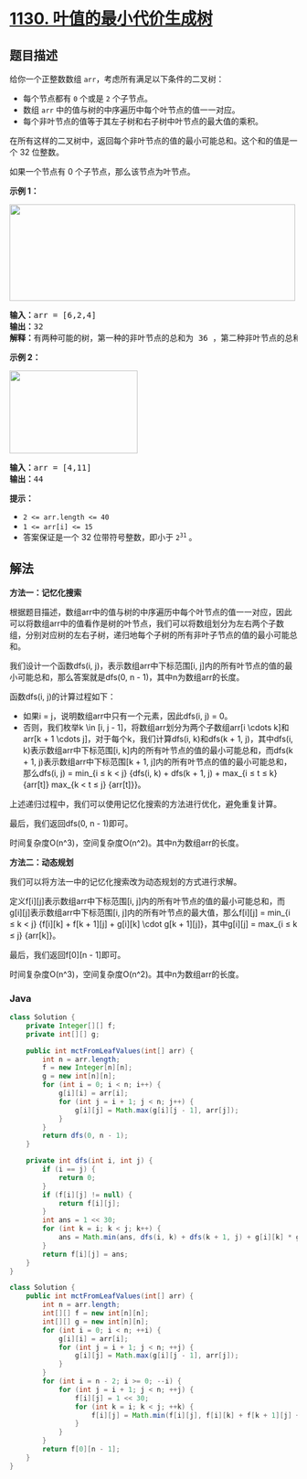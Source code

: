 # [1130. 叶值的最小代价生成树](https://leetcode.cn/problems/minimum-cost-tree-from-leaf-values)

## 题目描述

<p>给你一个正整数数组&nbsp;<code>arr</code>，考虑所有满足以下条件的二叉树：</p>

<ul>
	<li>每个节点都有 <code>0</code> 个或是 <code>2</code> 个子节点。</li>
	<li>数组&nbsp;<code>arr</code>&nbsp;中的值与树的中序遍历中每个叶节点的值一一对应。</li>
	<li>每个非叶节点的值等于其左子树和右子树中叶节点的最大值的乘积。</li>
</ul>

<p>在所有这样的二叉树中，返回每个非叶节点的值的最小可能总和。这个和的值是一个&nbsp;32 位整数。</p>

<p>如果一个节点有 0 个子节点，那么该节点为叶节点。</p>

<p><strong>示例 1：</strong></p>
<img alt="" src="https://gcore.jsdelivr.net/gh/doocs/leetcode@main/solution/1100-1199/1130.Minimum%20Cost%20Tree%20From%20Leaf%20Values/images/tree1.jpg" style="width: 500px; height: 169px;" />
<pre>
<strong>输入：</strong>arr = [6,2,4]
<strong>输出：</strong>32
<strong>解释：</strong>有两种可能的树，第一种的非叶节点的总和为 36 ，第二种非叶节点的总和为 32 。 
</pre>

<p><strong>示例 2：</strong></p>
<img alt="" src="https://gcore.jsdelivr.net/gh/doocs/leetcode@main/solution/1100-1199/1130.Minimum%20Cost%20Tree%20From%20Leaf%20Values/images/tree2.jpg" style="width: 224px; height: 145px;" />
<pre>
<strong>输入：</strong>arr = [4,11]
<strong>输出：</strong>44
</pre>

<p><strong>提示：</strong></p>

<ul>
	<li><code>2 &lt;= arr.length &lt;= 40</code></li>
	<li><code>1 &lt;= arr[i] &lt;= 15</code></li>
	<li>答案保证是一个 32 位带符号整数，即小于&nbsp;<code>2<sup>31</sup></code> 。</li>
</ul>

## 解法

**方法一：记忆化搜索**

根据题目描述，数组arr中的值与树的中序遍历中每个叶节点的值一一对应，因此可以将数组arr中的值看作是树的叶节点，我们可以将数组划分为左右两个子数组，分别对应树的左右子树，递归地每个子树的所有非叶子节点的值的最小可能总和。

我们设计一个函数dfs(i, j)，表示数组arr中下标范围[i, j]内的所有叶节点的值的最小可能总和，那么答案就是dfs(0, n - 1)，其中n为数组arr的长度。

函数dfs(i, j)的计算过程如下：

-   如果i = j，说明数组arr中只有一个元素，因此dfs(i, j) = 0。
-   否则，我们枚举k \in [i, j - 1]，将数组arr划分为两个子数组arr[i \cdots k]和arr[k + 1 \cdots j]，对于每个k，我们计算dfs(i, k)和dfs(k + 1, j)，其中dfs(i, k)表示数组arr中下标范围[i, k]内的所有叶节点的值的最小可能总和，而dfs(k + 1, j)表示数组arr中下标范围[k + 1, j]内的所有叶节点的值的最小可能总和，那么dfs(i, j) = min_{i ≤ k < j} \{dfs(i, k) + dfs(k + 1, j) + max_{i ≤ t ≤ k} \{arr[t]\} max_{k < t ≤ j} \{arr[t]\}\}。

上述递归过程中，我们可以使用记忆化搜索的方法进行优化，避免重复计算。

最后，我们返回dfs(0, n - 1)即可。

时间复杂度O(n^3)，空间复杂度O(n^2)。其中n为数组arr的长度。

**方法二：动态规划**

我们可以将方法一中的记忆化搜索改为动态规划的方式进行求解。

定义f[i][j]表示数组arr中下标范围[i, j]内的所有叶节点的值的最小可能总和，而g[i][j]表示数组arr中下标范围[i, j]内的所有叶节点的最大值，那么f[i][j] = min_{i ≤ k < j} \{f[i][k] + f[k + 1][j] + g[i][k] \cdot g[k + 1][j]\}，其中g[i][j] = max_{i ≤ k ≤ j} \{arr[k]\}。

最后，我们返回f[0][n - 1]即可。

时间复杂度O(n^3)，空间复杂度O(n^2)。其中n为数组arr的长度。

### **Java**

```java
class Solution {
    private Integer[][] f;
    private int[][] g;

    public int mctFromLeafValues(int[] arr) {
        int n = arr.length;
        f = new Integer[n][n];
        g = new int[n][n];
        for (int i = 0; i < n; i++) {
            g[i][i] = arr[i];
            for (int j = i + 1; j < n; j++) {
                g[i][j] = Math.max(g[i][j - 1], arr[j]);
            }
        }
        return dfs(0, n - 1);
    }

    private int dfs(int i, int j) {
        if (i == j) {
            return 0;
        }
        if (f[i][j] != null) {
            return f[i][j];
        }
        int ans = 1 << 30;
        for (int k = i; k < j; k++) {
            ans = Math.min(ans, dfs(i, k) + dfs(k + 1, j) + g[i][k] * g[k + 1][j]);
        }
        return f[i][j] = ans;
    }
}
```

```java
class Solution {
    public int mctFromLeafValues(int[] arr) {
        int n = arr.length;
        int[][] f = new int[n][n];
        int[][] g = new int[n][n];
        for (int i = 0; i < n; ++i) {
            g[i][i] = arr[i];
            for (int j = i + 1; j < n; ++j) {
                g[i][j] = Math.max(g[i][j - 1], arr[j]);
            }
        }
        for (int i = n - 2; i >= 0; --i) {
            for (int j = i + 1; j < n; ++j) {
                f[i][j] = 1 << 30;
                for (int k = i; k < j; ++k) {
                    f[i][j] = Math.min(f[i][j], f[i][k] + f[k + 1][j] + g[i][k] * g[k + 1][j]);
                }
            }
        }
        return f[0][n - 1];
    }
}
```
